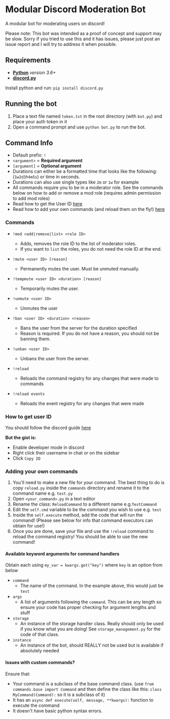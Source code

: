 # Modular Discord Moderation Bot

A modular bot for moderating users on discord!

Please note: This bot was intended as a proof of concept and support may be slow. Sorry if you tried to use this and it has issues, please just post an issue report and I will try to address it when possible.

## Requirements

- [**Python**](https://www.python.org/downloads/) *version 3.6+*
- [**discord.py**](https://pypi.org/project/discord.py/)

Install python and run: `pip install discord.py`

## Running the bot

1. Place a text file named ``token.txt`` in the root directory (with `bot.py`) and place your auth token in it
2. Open a command prompt and use ``python bot.py`` to run the bot.

## Command Info

- Default prefix: `!`
- `<argument>` = **Required argument**
- `[argument]` = **Optional argument**
- Durations can either be a formatted time that looks like the following: (`1w2d3h4m5s`) or time in seconds.
- Durations can also use single types like `2m` or `1w` for example
- All commands require you to be in a moderator role. See the commands below on how to add or remove a mod role (requires admin permission to add mod roles)
- Read how to get the User ID [here](#how-to-get-user-id)
- Read how to add your own commands (and reload them on the fly!) [here](#adding-your-own-commands)

### Commands

- `!mod <add|remove|list> <role ID>`
  - Adds, removes the role ID to the list of moderator roles.
  - If you want to `list` the roles, you do not need the role ID at the end.

- `!mute <user ID> [reason]`
  - Permanently mutes the user. Must be unmuted manually.

- `!tempmute <user ID> <duration> [reason]`
  - Temporarily mutes the user.

- `!unmute <user ID>`
  - Unmutes the user

- `!ban <user ID> <duration> <reason>`
  - Bans the user from the server for the duration specified
  - Reason is required. If you do not have a reason, you should not be banning them.

- `!unban <user ID>`
  - Unbans the user from the server.

- `!reload`
  - Reloads the command registry for any changes that were made to commands

- `!reload events`
  - Reloads the event registry for any changes that were made

### How to get user ID

You should follow the discord guide [here](https://support.discordapp.com/hc/en-us/articles/206346498-Where-can-I-find-my-User-Server-Message-ID-)

**But the gist is:**

- Enable developer mode in discord
- Right click their username in chat or on the sidebar
- Click `Copy ID`

### Adding your own commands

1. You'll need to make a new file for your command. The best thing to do is copy `reload.py` inside the `commands` directory and rename it to the command name e.g. `test.py`
2. Open `<your_command>.py` in a text editor
3. Rename the class: `ReloadCommand` to a different name e.g.`TestCommand`
4. Edit the `self.cmd` variable to be the command you wish to use e.g. `test`
5. Inside the `self.execute` method, add the code that will run the command! (Please see below for info that command executors can obtain for use!)
6. Once you are done, save your file and use the `!reload` command to reload the command registry! You should be able to use the new command!

#### Available keyword arguments for command handlers

Obtain each using `my_var = kwargs.get("key")` where `key` is an option from below

- `command`
  - The name of the command. In the example above, this would just be `test`
- `args`
  - A list of arguments following the `command`. This can be any length so ensure your code has proper checking for argument lengths and stuff
- `storage`
  - An instance of the storage handler class. Really should only be used if you know what you are doing! See `storage_management.py` for the code of that class.
- `instance`
  - An instance of the bot, should REALLY not be used but is available if absolutely needed

#### Issues with custom commands?

Ensure that:

- Your command is a subclass of the base command class. (use `from commands.base import Command` and then define the class like this: `class MyCommand(Command):` so it is a subclass of it)
- It has an `async def execute(self, message, **kwargs):` function to execute the command
- It doesn't have basic python syntax errors.

